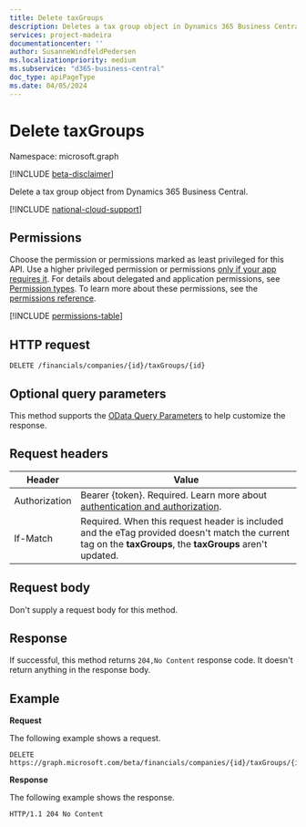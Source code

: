 ```yaml
---
title: Delete taxGroups 
description: Deletes a tax group object in Dynamics 365 Business Central. 
services: project-madeira
documentationcenter: ''
author: SusanneWindfeldPedersen
ms.localizationpriority: medium
ms.subservice: "d365-business-central"
doc_type: apiPageType
ms.date: 04/05/2024
---
```


# Delete taxGroups

Namespace: microsoft.graph

[!INCLUDE [beta-disclaimer](../../includes/beta-disclaimer.md)]

Delete a tax group object from Dynamics 365 Business Central.

[!INCLUDE [national-cloud-support](../../includes/global-only.md)]

## Permissions
Choose the permission or permissions marked as least privileged for this API. Use a higher privileged permission or permissions [only if your app requires it](/graph/permissions-overview#best-practices-for-using-microsoft-graph-permissions). For details about delegated and application permissions, see [Permission types](/graph/permissions-overview#permission-types). To learn more about these permissions, see the [permissions reference](/graph/permissions-reference).

<!-- { "blockType": "permissions", "name": "dynamics_taxgroups_delete" } -->
[!INCLUDE [permissions-table](../includes/permissions/dynamics-taxgroups-delete-permissions.md)]

## HTTP request
```
DELETE /financials/companies/{id}/taxGroups/{id}
```

## Optional query parameters
This method supports the [OData Query Parameters](/graph/query-parameters) to help customize the response.

## Request headers
|Header|Value|
|------|-----|
|Authorization|Bearer {token}. Required. Learn more about [authentication and authorization](/graph/auth/auth-concepts).|
|If-Match       |Required. When this request header is included and the eTag provided doesn't match the current tag on the **taxGroups**, the **taxGroups** aren't updated. |

## Request body
Don't supply a request body for this method.

## Response
If successful, this method returns ```204,No Content``` response code. It doesn't return anything in the response body.

## Example

**Request**

The following example shows a request.

```http
DELETE https://graph.microsoft.com/beta/financials/companies/{id}/taxGroups/{id}
```

**Response** 

The following example shows the response. 

```http
HTTP/1.1 204 No Content
```


